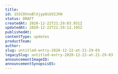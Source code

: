 ```yaml
---
title: 
id: 1S5COVnoBlXjyp0iGV2JhN
status: DRAFT
createdAt: 2020-12-22T21:29:03.931Z
updatedAt: 2020-12-22T21:29:12.195Z
publishedAt: 
contentType: updates
productTeam: 
author: 
slug: untitled-entry-2020-12-22-at-21-29-03
legacySlug: untitled-entry-2020-12-22-at-21-29-03
announcementImageID: 
announcementSynopsisES: 
---
```



